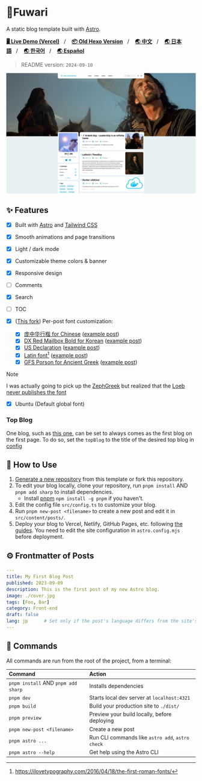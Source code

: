 # 🍥Fuwari

A static blog template built with [Astro](https://astro.build).

[**🖥️ Live Demo (Vercel)**](https://fuwari.vercel.app)&nbsp;&nbsp;&nbsp;/&nbsp;&nbsp;&nbsp;
[**📦 Old Hexo Version**](https://github.com/saicaca/hexo-theme-vivia)&nbsp;&nbsp;&nbsp;/&nbsp;&nbsp;&nbsp;
[**🌏 中文**](https://github.com/saicaca/fuwari/blob/main/README.zh-CN.md)&nbsp;&nbsp;&nbsp;/&nbsp;&nbsp;&nbsp;
[**🌏 日本語**](https://github.com/saicaca/fuwari/blob/main/README.ja-JP.md)&nbsp;&nbsp;&nbsp;/&nbsp;&nbsp;&nbsp;
[**🌏 한국어**](https://github.com/saicaca/fuwari/blob/main/README.ko.md)&nbsp;&nbsp;&nbsp;/&nbsp;&nbsp;&nbsp;
[**🌏 Español**](https://github.com/saicaca/fuwari/blob/main/README.es.md)

> README version: `2024-09-10`

![Preview Image](./blog-home-page.png)

## ✨ Features

- [x] Built with [Astro](https://astro.build) and [Tailwind CSS](https://tailwindcss.com)
- [x] Smooth animations and page transitions
- [x] Light / dark mode
- [x] Customizable theme colors & banner
- [x] Responsive design
- [ ] Comments
- [x] Search
- [ ] TOC
- [x] ([This fork]()) Per-post font customization:

  - [x] [庞中华行楷 for Chinese](https://www.fonts101.com/fonts/view/Script/62094/US_Declaration) ([example post](https://leadership.qubitpi.org/posts/%E5%AD%99%E5%AD%90%E5%85%B5%E6%B3%95%E8%AE%A1%E7%AF%87%E7%AC%AC%E4%B8%80/))
  - [x] [DX Red Mailbox Bold for Korean](https://www.fonts101.com/fonts/view/Script/62094/US_Declaration) ([example post](https://leadership.qubitpi.org/posts/%EB%82%98%EC%9D%98-%EC%95%84%EC%A0%80%EC%94%A8/))
  - [x] [US Declaration](https://www.fonts101.com/fonts/view/Script/62094/US_Declaration) ([example post](https://leadership.qubitpi.org/posts/declaration-of-independence/))
  - [x] [Latin font](https://www.1001fonts.com/sweynheim-pannartz-font.html)[^1] ([example post](https://leadership.qubitpi.org/posts/pro-lege-manilia/))
  - [x] [GFS Porson for Ancient Greek](https://www.oocities.org/greekfonts/) ([example post](https://leadership.qubitpi.org/posts/reading-notes-de-administrando-imperio/))

[^1]: https://ilovetypography.com/2016/04/18/the-first-roman-fonts/

> [!NOTE]
>
> I was actually going to pick up the [ZephGreek](https://www.loebclassics.com/page/logo) but realized that the
> [Loeb never publishes the font](https://tex.stackexchange.com/a/163342/277953)

  - [x] Ubuntu (Default global font)

### Top Blog

One blog, such as [this one](https://leadership.qubitpi.org/posts/infinite-game/), can be set to always comes as the
first blog on the first page. To do so, set the `topBlog` to the title of the desired top blog in
[config](./src/config.ts)

## 🚀 How to Use

1. [Generate a new repository](https://github.com/saicaca/fuwari/generate) from this template or fork this repository.
2. To edit your blog locally, clone your repository, run `pnpm install` AND `pnpm add sharp` to install dependencies.
   - Install [pnpm](https://pnpm.io) `npm install -g pnpm` if you haven't.
3. Edit the config file `src/config.ts` to customize your blog.
4. Run `pnpm new-post <filename>` to create a new post and edit it in `src/content/posts/`.
5. Deploy your blog to Vercel, Netlify, GitHub Pages, etc. following [the guides](https://docs.astro.build/en/guides/deploy/). You need to edit the site configuration in `astro.config.mjs` before deployment.

## ⚙️ Frontmatter of Posts

```yaml
---
title: My First Blog Post
published: 2023-09-09
description: This is the first post of my new Astro blog.
image: ./cover.jpg
tags: [Foo, Bar]
category: Front-end
draft: false
lang: jp      # Set only if the post's language differs from the site's language in `config.ts`
---
```

## 🧞 Commands

All commands are run from the root of the project, from a terminal:

| Command                             | Action                                           |
|:------------------------------------|:-------------------------------------------------|
| `pnpm install` AND `pnpm add sharp` | Installs dependencies                            |
| `pnpm dev`                          | Starts local dev server at `localhost:4321`      |
| `pnpm build`                        | Build your production site to `./dist/`          |
| `pnpm preview`                      | Preview your build locally, before deploying     |
| `pnpm new-post <filename>`          | Create a new post                                |
| `pnpm astro ...`                    | Run CLI commands like `astro add`, `astro check` |
| `pnpm astro --help`                 | Get help using the Astro CLI                     |

